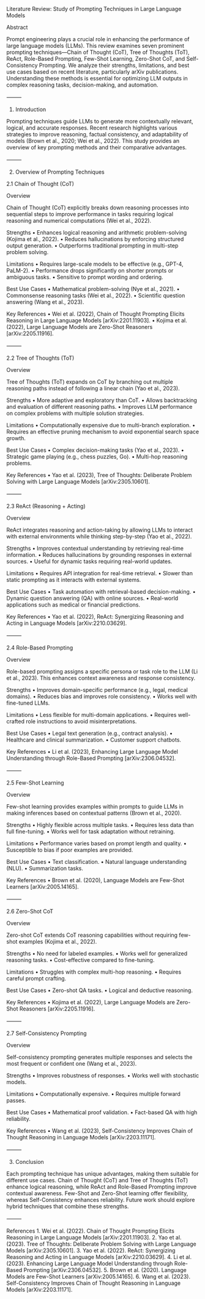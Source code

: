 Literature Review: Study of Prompting Techniques in Large Language Models

Abstract

Prompt engineering plays a crucial role in enhancing the performance of large language models (LLMs). This review examines seven prominent prompting techniques—Chain of Thought (CoT), Tree of Thoughts (ToT), ReAct, Role-Based Prompting, Few-Shot Learning, Zero-Shot CoT, and Self-Consistency Prompting. We analyze their strengths, limitations, and best use cases based on recent literature, particularly arXiv publications. Understanding these methods is essential for optimizing LLM outputs in complex reasoning tasks, decision-making, and automation.

⸻

1. Introduction

Prompting techniques guide LLMs to generate more contextually relevant, logical, and accurate responses. Recent research highlights various strategies to improve reasoning, factual consistency, and adaptability of models (Brown et al., 2020; Wei et al., 2022). This study provides an overview of key prompting methods and their comparative advantages.

⸻

2. Overview of Prompting Techniques

2.1 Chain of Thought (CoT)

Overview

Chain of Thought (CoT) explicitly breaks down reasoning processes into sequential steps to improve performance in tasks requiring logical reasoning and numerical computations (Wei et al., 2022).

Strengths
	•	Enhances logical reasoning and arithmetic problem-solving (Kojima et al., 2022).
	•	Reduces hallucinations by enforcing structured output generation.
	•	Outperforms traditional prompting in multi-step problem solving.

Limitations
	•	Requires large-scale models to be effective (e.g., GPT-4, PaLM-2).
	•	Performance drops significantly on shorter prompts or ambiguous tasks.
	•	Sensitive to prompt wording and ordering.

Best Use Cases
	•	Mathematical problem-solving (Nye et al., 2021).
	•	Commonsense reasoning tasks (Wei et al., 2022).
	•	Scientific question answering (Wang et al., 2023).

Key References
	•	Wei et al. (2022), Chain of Thought Prompting Elicits Reasoning in Large Language Models [arXiv:2201.11903].
	•	Kojima et al. (2022), Large Language Models are Zero-Shot Reasoners [arXiv:2205.11916].

⸻

2.2 Tree of Thoughts (ToT)

Overview

Tree of Thoughts (ToT) expands on CoT by branching out multiple reasoning paths instead of following a linear chain (Yao et al., 2023).

Strengths
	•	More adaptive and exploratory than CoT.
	•	Allows backtracking and evaluation of different reasoning paths.
	•	Improves LLM performance on complex problems with multiple solution strategies.

Limitations
	•	Computationally expensive due to multi-branch exploration.
	•	Requires an effective pruning mechanism to avoid exponential search space growth.

Best Use Cases
	•	Complex decision-making tasks (Yao et al., 2023).
	•	Strategic game playing (e.g., chess puzzles, Go).
	•	Multi-hop reasoning problems.

Key References
	•	Yao et al. (2023), Tree of Thoughts: Deliberate Problem Solving with Large Language Models [arXiv:2305.10601].

⸻

2.3 ReAct (Reasoning + Acting)

Overview

ReAct integrates reasoning and action-taking by allowing LLMs to interact with external environments while thinking step-by-step (Yao et al., 2022).

Strengths
	•	Improves contextual understanding by retrieving real-time information.
	•	Reduces hallucinations by grounding responses in external sources.
	•	Useful for dynamic tasks requiring real-world updates.

Limitations
	•	Requires API integration for real-time retrieval.
	•	Slower than static prompting as it interacts with external systems.

Best Use Cases
	•	Task automation with retrieval-based decision-making.
	•	Dynamic question answering (QA) with online sources.
	•	Real-world applications such as medical or financial predictions.

Key References
	•	Yao et al. (2022), ReAct: Synergizing Reasoning and Acting in Language Models [arXiv:2210.03629].

⸻

2.4 Role-Based Prompting

Overview

Role-based prompting assigns a specific persona or task role to the LLM (Li et al., 2023). This enhances context awareness and response consistency.

Strengths
	•	Improves domain-specific performance (e.g., legal, medical domains).
	•	Reduces bias and improves role consistency.
	•	Works well with fine-tuned LLMs.

Limitations
	•	Less flexible for multi-domain applications.
	•	Requires well-crafted role instructions to avoid misinterpretations.

Best Use Cases
	•	Legal text generation (e.g., contract analysis).
	•	Healthcare and clinical summarization.
	•	Customer support chatbots.

Key References
	•	Li et al. (2023), Enhancing Large Language Model Understanding through Role-Based Prompting [arXiv:2306.04532].

⸻

2.5 Few-Shot Learning

Overview

Few-shot learning provides examples within prompts to guide LLMs in making inferences based on contextual patterns (Brown et al., 2020).

Strengths
	•	Highly flexible across multiple tasks.
	•	Requires less data than full fine-tuning.
	•	Works well for task adaptation without retraining.

Limitations
	•	Performance varies based on prompt length and quality.
	•	Susceptible to bias if poor examples are provided.

Best Use Cases
	•	Text classification.
	•	Natural language understanding (NLU).
	•	Summarization tasks.

Key References
	•	Brown et al. (2020), Language Models are Few-Shot Learners [arXiv:2005.14165].

⸻

2.6 Zero-Shot CoT

Overview

Zero-shot CoT extends CoT reasoning capabilities without requiring few-shot examples (Kojima et al., 2022).

Strengths
	•	No need for labeled examples.
	•	Works well for generalized reasoning tasks.
	•	Cost-effective compared to fine-tuning.

Limitations
	•	Struggles with complex multi-hop reasoning.
	•	Requires careful prompt crafting.

Best Use Cases
	•	Zero-shot QA tasks.
	•	Logical and deductive reasoning.

Key References
	•	Kojima et al. (2022), Large Language Models are Zero-Shot Reasoners [arXiv:2205.11916].

⸻

2.7 Self-Consistency Prompting

Overview

Self-consistency prompting generates multiple responses and selects the most frequent or confident one (Wang et al., 2023).

Strengths
	•	Improves robustness of responses.
	•	Works well with stochastic models.

Limitations
	•	Computationally expensive.
	•	Requires multiple forward passes.

Best Use Cases
	•	Mathematical proof validation.
	•	Fact-based QA with high reliability.

Key References
	•	Wang et al. (2023), Self-Consistency Improves Chain of Thought Reasoning in Language Models [arXiv:2203.11171].

⸻

3. Conclusion

Each prompting technique has unique advantages, making them suitable for different use cases. Chain of Thought (CoT) and Tree of Thoughts (ToT) enhance logical reasoning, while ReAct and Role-Based Prompting improve contextual awareness. Few-Shot and Zero-Shot learning offer flexibility, whereas Self-Consistency enhances reliability. Future work should explore hybrid techniques that combine these strengths.

⸻

References
	1.	Wei et al. (2022). Chain of Thought Prompting Elicits Reasoning in Large Language Models [arXiv:2201.11903].
	2.	Yao et al. (2023). Tree of Thoughts: Deliberate Problem Solving with Large Language Models [arXiv:2305.10601].
	3.	Yao et al. (2022). ReAct: Synergizing Reasoning and Acting in Language Models [arXiv:2210.03629].
	4.	Li et al. (2023). Enhancing Large Language Model Understanding through Role-Based Prompting [arXiv:2306.04532].
	5.	Brown et al. (2020). Language Models are Few-Shot Learners [arXiv:2005.14165].
	6.	Wang et al. (2023). Self-Consistency Improves Chain of Thought Reasoning in Language Models [arXiv:2203.11171].